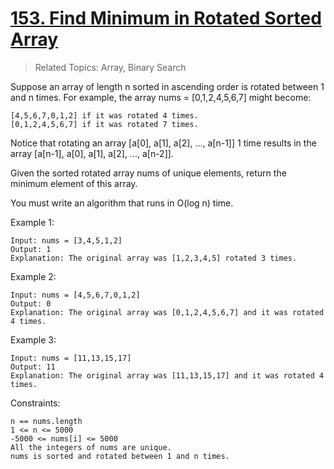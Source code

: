 # [153. Find Minimum in Rotated Sorted Array](https://leetcode.com/problems/find-minimum-in-rotated-sorted-array/)

> Related Topics: Array, Binary Search


Suppose an array of length n sorted in ascending order is rotated between 1 and n times. For example, the array
nums = [0,1,2,4,5,6,7] might become:

```
[4,5,6,7,0,1,2] if it was rotated 4 times.
[0,1,2,4,5,6,7] if it was rotated 7 times.
```

Notice that rotating an array [a[0], a[1], a[2], ..., a[n-1]] 1 time results in the array [a[n-1], a[0], a[1],
a[2], ..., a[n-2]].

Given the sorted rotated array nums of unique elements, return the minimum element of this array.

You must write an algorithm that runs in O(log n) time.

Example 1:
```
Input: nums = [3,4,5,1,2]
Output: 1
Explanation: The original array was [1,2,3,4,5] rotated 3 times.
```
Example 2:
```
Input: nums = [4,5,6,7,0,1,2]
Output: 0
Explanation: The original array was [0,1,2,4,5,6,7] and it was rotated 4 times.
```
Example 3:
```
Input: nums = [11,13,15,17]
Output: 11
Explanation: The original array was [11,13,15,17] and it was rotated 4 times.
```
Constraints:
```
n == nums.length
1 <= n <= 5000
-5000 <= nums[i] <= 5000
All the integers of nums are unique.
nums is sorted and rotated between 1 and n times.
```